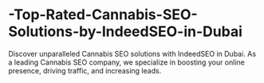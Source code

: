 # -Top-Rated-Cannabis-SEO-Solutions-by-IndeedSEO-in-Dubai
Discover unparalleled Cannabis SEO solutions with IndeedSEO in Dubai. As a leading Cannabis SEO company, we specialize in boosting your online presence, driving traffic, and increasing leads. 
